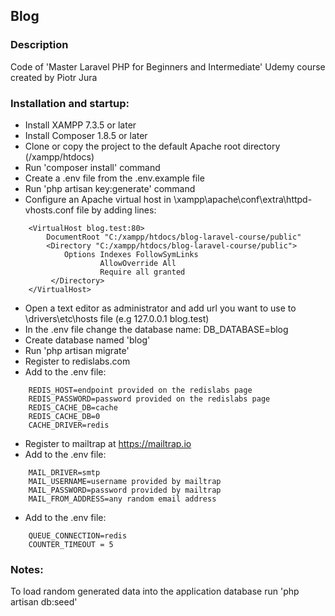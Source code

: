 ## Blog

### Description

Code of 'Master Laravel PHP for Beginners and Intermediate' Udemy course created by Piotr Jura

### Installation and startup:

- Install XAMPP 7.3.5 or later
- Install Composer 1.8.5 or later
- Clone or copy the project to the default Apache root directory (/xampp/htdocs)
- Run 'composer install' command
- Create a .env file from the .env.example file 
- Run 'php artisan key:generate' command
- Configure an Apache virtual host in \xampp\apache\conf\extra\httpd-vhosts.conf file by adding lines:
``` 
    <VirtualHost blog.test:80>
        DocumentRoot "C:/xampp/htdocs/blog-laravel-course/public"
        <Directory "C:/xampp/htdocs/blog-laravel-course/public">
            Options Indexes FollowSymLinks
                    AllowOverride All
                    Require all granted
         </Directory>
    </VirtualHost>
``` 
- Open a text editor as administrator and add url you want to use to \drivers\etc\hosts file (e.g 127.0.0.1 blog.test)
- In the .env file change the database name: DB_DATABASE=blog 
- Create database named 'blog'
- Run 'php artisan migrate'
- Register to redislabs.com
- Add to the .env file: 
``` 
    REDIS_HOST=endpoint provided on the redislabs page      		
    REDIS_PASSWORD=password provided on the redislabs page  				
    REDIS_CACHE_DB=cache    
    REDIS_CACHE_DB=0   
    CACHE_DRIVER=redis 
```
- Register to mailtrap at https://mailtrap.io
- Add to the .env file:  
```
    MAIL_DRIVER=smtp
	MAIL_USERNAME=username provided by mailtrap   
    MAIL_PASSWORD=password provided by mailtrap   
    MAIL_FROM_ADDRESS=any random email address  
```
- Add to the .env file:
```
    QUEUE_CONNECTION=redis  
    COUNTER_TIMEOUT = 5  
```

### Notes: 

To load random generated data into the application database run 'php artisan db:seed'

